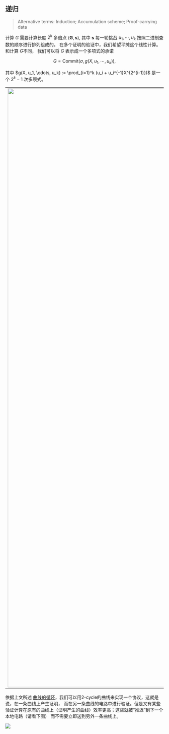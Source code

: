 ## 递归
> Alternative terms: Induction; Accumulation scheme; Proof-carrying data

计算 $G$ 需要计算长度 $2^k$ 多倍点
$\langle \mathbf{G}, \mathbf{s}\rangle,$ 其中 $\mathbf{s}$ 每一轮挑战 $u_1, \cdots, u_k$ 按照二进制查数的顺序进行排列组成的。
在多个证明的验证中，我们希望平摊这个线性计算。
和计算 $G$不同， 我们可以将 $G$ 表示成一个多项式的承诺

$$G = \text{Commit}(\sigma, g(X, u_1, \cdots, u_k)),$$

其中 $g(X, u_1, \cdots, u_k) := \prod_{i=1}^k (u_i + u_i^{-1}X^{2^{i-1}})$ 是一个 $2^k - 1$ 次多项式。 

|  |  |
| -------- | -------- |
| <img src="https://i.imgur.com/vMXKFDV.png" width=1900> | 由于 $G$ 是一个承诺，它就可以在内积证明中被验证。验证电路的 witnesses $G$ 并产生 $G, u_1, \cdots, u_k$ 做为证明 $\pi$ 的公开输入。下一个验证者将运用内积证明来检查 $\pi$ ；这包括对给定的挑战 $u_1, \cdots, u_k.$ ，查验 $G = \text{Commit}(g(X, u_1, \cdots, u_k))$ 在某个随机点处的值是不是正确。依据 [上一章节](#Polynomial-commitment-using-inner-product-argument) 我们知道，该检查仅需要 $\log d$ 的工作。<br><br> 在检查 $\pi$ 和 $G$ 的最后阶段，验证电路将产生 $G'$，和 $u_1', \cdots, u_k'$ 挑战。为了彻底证明 $\pi$ 合法的，我们需要计算 $G' = \langle\mathbf{G}, \mathbf{s}'\rangle$，这是一个线性时间复杂度的计算。接下来，我们通过将 $G'$ 作为电路的witness和公开 $G, u_1, \cdots, u_k$ 做为证明 $\pi$ 的公开输入推迟了这个计算。<br><br> 由此，我们可以不断地从一个证明到另外一个证明，直到满足了我们需要的证明的个数，该过程才会中止。我们只需在最后做一次线性时间复杂度的计算，就可以证明之前产生的所有证明都是合法的。  |

依据上文所述 [曲线的循环](curves.md#cycles-of-curves)，我们可以用2-cycle的曲线来实现一个协议，这就是说，在一条曲线上产生证明，
而在另一条曲线的电路中进行验证。但是又有某些验证计算在原有的曲线上（证明产生的曲线）效率更高；这些就被“推迟”到下一个本地电路（请看下图）
而不需要立即送到另外一条曲线上。

![](https://i.imgur.com/l4HrYgE.png)
